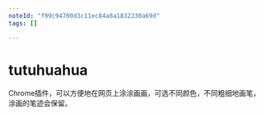 ```yaml
---
noteId: "f99c94700d3c11ec84a8a1832230a69d"
tags: []

---
```


# tutuhuahua
Chrome插件，可以方便地在网页上涂涂画画，可选不同颜色，不同粗细地画笔，涂画的笔迹会保留。
